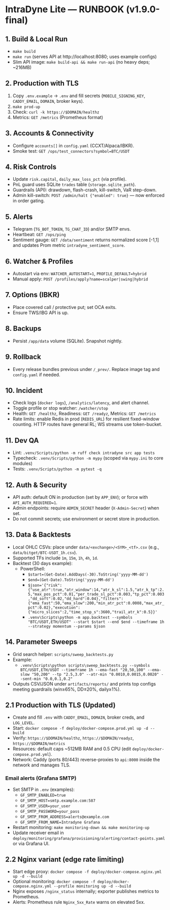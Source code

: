 
# IntraDyne Lite — RUNBOOK (v1.9.0-final)

## 1. Build & Local Run
- `make build`
- `make run` (serves API at http://localhost:8080; uses example configs)
- Slim API image: `make build-api && make run-api` (no heavy deps; ~216MB)

## 2. Production with TLS
1) Copy `.env.example` → `.env` and fill secrets (`MOBILE_SIGNING_KEY`, `CADDY_EMAIL`, `DOMAIN`, broker keys).
2) `make prod-up`
3) Check: `curl -k https://$DOMAIN/healthz`
4) Metrics: `GET /metrics` (Prometheus format)

## 3. Accounts & Connectivity
- Configure `accounts[]` in `config.yaml` (CCXT/Alpaca/IBKR).
- Smoke test: `GET /ops/test_connectors?symbol=BTC/USDT`

## 4. Risk Controls
- Update `risk.capital`, `daily_max_loss_pct` (via profile).
- PnL guard uses SQLite `trades` table (`storage.sqlite_path`).
- Guardrails (API): drawdown, flash-crash, kill-switch, VaR step-down.
- Admin kill-switch: `POST /admin/halt {"enabled": true}` — now enforced in order gating.

## 5. Alerts
- Telegram (`TG_BOT_TOKEN`, `TG_CHAT_ID`) and/or SMTP envs.
- Heartbeat: `GET /ops/ping`
- Sentiment gauge: `GET /data/sentiment` returns normalized score [-1,1] and updates Prom metric `intradyne_sentiment_score`.

## 6. Watcher & Profiles
- Autostart via env: `WATCHER_AUTOSTART=1`, `PROFILE_DEFAULT=hybrid`
- Manual apply: `POST /profiles/apply?name=scalper|swing|hybrid`

## 7. Options (IBKR)
- Place covered call / protective put; set OCA exits.
- Ensure TWS/IBG API is up.

## 8. Backups
- Persist `/app/data` volume (SQLite). Snapshot nightly.

## 9. Rollback
- Every release bundles previous under `/_prev/`. Replace image tag and `config.yaml` if needed.

## 10. Incident
- Check logs (`docker logs`), `/analytics/latency`, and alert channel.
- Toggle profile or stop watcher: `/watcher/stop`
 - Health: `GET /healthz`, Readiness: `GET /readyz`, Metrics: `GET /metrics`
- Rate limits: enable Redis in prod (`REDIS_URL`) for resilient fixed-window counting. HTTP routes have general RL; WS streams use token-bucket.

## 11. Dev QA
- Lint: `.venv/Scripts/python -m ruff check intradyne src app tests`
- Typecheck: `.venv/Scripts/python -m mypy` (scoped via `mypy.ini` to core modules)
- Tests: `.venv/Scripts/python -m pytest -q`

## 12. Auth & Security
- API auth: default ON in production (set by `APP_ENV`); or force with `API_AUTH_REQUIRED=1`.
- Admin endpoints: require `ADMIN_SECRET` header (`X-Admin-Secret`) when set.
- Do not commit secrets; use environment or secret store in production.

## 13. Data & Backtests
- Local OHLC CSVs: place under `data/<exchange>/<SYM>_<tf>.csv` (e.g., `data/bitget/BTC-USDT_1h.csv`).
- Supported TFs include `1m`, `15m`, `1h`, `4h`, `1d`.
- Backtest (30 days example):
  - PowerShell:
    - `$start=(Get-Date).AddDays(-30).ToString('yyyy-MM-dd')`
    - `$end=(Get-Date).ToString('yyyy-MM-dd')`
    - `$json='{"risk":{"use_atr":true,"atr_window":14,"atr_k_sl":1.5,"atr_k_tp":2.5,"max_pos_pct":0.01,"per_trade_sl_pct":0.003,"tp_pct":0.003,"dd_soft":0.02,"dd_hard":0.04},"filters":{"ema_fast":50,"ema_slow":200,"min_atr_pct":0.0008,"max_atr_pct":0.02},"execution":{"micro_slices":2,"time_stop_s":3600,"trail_atr_k":0.5}}'`
    - `.venv\Scripts\python -m app.backtest --symbols "BTC/USDT,ETH/USDT" --start $start --end $end --timeframe 1h --strategy momentum --params $json`

## 14. Parameter Sweeps
- Grid search helper: `scripts/sweep_backtests.py`
- Example:
  - `.venv\Scripts\python scripts\sweep_backtests.py --symbols BTC/USDT,ETH/USDT --timeframe 1h --ema-fast "20,50,100" --ema-slow "50,200" --tp "2.5,3.0" --atr-min "0.0010,0.0015,0.0020" --sent-min "0.0,0.1,0.2"`
- Outputs CSV/JSON under `artifacts/reports/` and prints top configs meeting guardrails (win≥65%, DD≤20%, daily≥1%).

## 2.1 Production with TLS (Updated)
- Create and fill `.env` with `CADDY_EMAIL`, `DOMAIN`, broker creds, and `LOG_LEVEL`.
- Start: `docker compose -f deploy/docker-compose.prod.yml up -d --build`
- Verify: `https://$DOMAIN/healthz`, `https://$DOMAIN/readyz`, `https://$DOMAIN/metrics`
- Resources: default caps ~512MB RAM and 0.5 CPU (edit `deploy/docker-compose.prod.yml`).
- Network: Caddy (ports 80/443) reverse-proxies to `api:8000` inside the network and manages TLS.

### Email alerts (Grafana SMTP)
- Set SMTP in `.env` (examples):
  - `GF_SMTP_ENABLED=true`
  - `GF_SMTP_HOST=smtp.example.com:587`
  - `GF_SMTP_USER=your_user`
  - `GF_SMTP_PASSWORD=your_pass`
  - `GF_SMTP_FROM_ADDRESS=alerts@example.com`
  - `GF_SMTP_FROM_NAME=Intradyne Grafana`
- Restart monitoring: `make monitoring-down && make monitoring-up`
- Update receiver email in `deploy/monitoring/grafana/provisioning/alerting/contact-points.yaml` or via Grafana UI.

## 2.2 Nginx variant (edge rate limiting)
- Start edge proxy: `docker compose -f deploy/docker-compose.nginx.yml up -d --build`
- Optional monitoring: `docker compose -f deploy/docker-compose.nginx.yml --profile monitoring up -d --build`
- Nginx exposes `/nginx_status` internally; exporter publishes metrics to Prometheus.
- Alerts: Prometheus rule `Nginx_5xx_Rate` warns on elevated 5xx.
